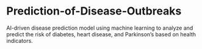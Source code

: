 # Prediction-of-Disease-Outbreaks
AI-driven disease prediction model using machine learning to analyze and predict the risk of diabetes, heart disease, and Parkinson’s based on health indicators.
